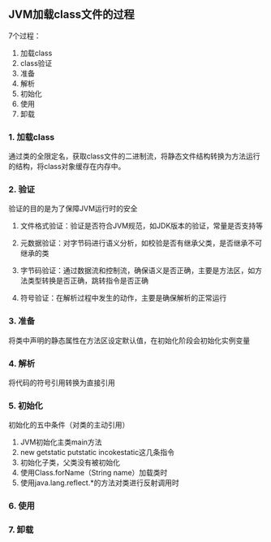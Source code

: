 ## JVM加载class文件的过程

7个过程：

1. 加载class
2. class验证
3. 准备
4. 解析
5. 初始化
6. 使用
7. 卸载



### 1. 加载class

通过类的全限定名，获取class文件的二进制流，将静态文件结构转换为方法运行的结构，将class对象缓存在内存中。

### 2. 验证

验证的目的是为了保障JVM运行时的安全

1. 文件格式验证：验证是否符合JVM规范，如JDK版本的验证，常量是否支持等

2. 元数据验证：对字节码进行语义分析，如校验是否有继承父类，是否继承不可继承的类

3. 字节码验证：通过数据流和控制流，确保语义是否正确，主要是方法区，如方法类型转换是否正确，跳转指令是否正确

4. 符号验证：在解析过程中发生的动作，主要是确保解析的正常运行

### 3. 准备

将类中声明的静态属性在方法区设定默认值，在初始化阶段会初始化实例变量

### 4. 解析
将代码的符号引用转换为直接引用
### 5. 初始化
初始化的五中条件（对类的主动引用）
1. JVM初始化主类main方法
2. new getstatic putstatic incokestatic这几条指令
3. 初始化子类，父类没有被初始化
4. 使用Class.forName（String name）加载类时
5. 使用java.lang.reflect.*的方法对类进行反射调用时

### 6.  使用
### 7. 卸载



